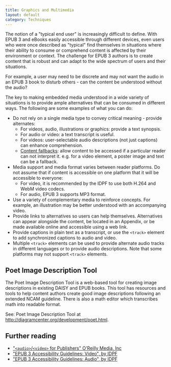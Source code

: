 ```yaml
---
title: Graphics and Multimedia
layout: default
category: Techniques
---
```

The notion of a "typical end user" is increasingly difficult to define. With EPUB 3 and eBooks easily accessible through different devices, even users who were once described as "typical" find themselves in situations where their ability to consume or comprehend content is affected by their environment or context. The challenge for EPUB 3 authors is to create content that is robust and can adapt to the wide spectrum of users and their situations.

For example, a user may need to be discrete and may not want the audio in an EPUB 3 book to disturb others - can the content be understood without the audio?

The key to making embedded media understood in a wide variety of situations is to provide ample alternatives that can be consumed in different ways. The following are some examples of what you can do:

* Do not rely on a single media type to convey critical meaning - provide alternates:
   * For videos, audio, illustrations or graphics: provide a text synopsis.
   * For audio or video: a text transcript is useful.
   * For videos: user-selectable audio descriptions (not just captions) can enhance comprehension.
   * <a rel="nofollow" target="_blank" class="link-external" href="http://www.idpf.org/epub/30/spec/epub30-publications.html#sec-fallback-processing-flow"> Content fallbacks</a>: allow content to be accessed if a particular reader can not interpret it. e.g. for a video element, a poster image and text can be a fallback.
* Media support and media format varies between reader platforms. Do not assume that if content is accessible on one platform that it will be accessible to everyone:
   * For video, it is recommended by the IDPF to use both H.264 and WebM video codecs.
   * For audio, EPUB 3 supports MP3 format.
* Use a variety of complementary media to reinforce concepts. For example, an illustration may be better understood with an accompanying video.
* Provide links to alternatives so users can help themselves. Alternatives can appear alongside the content, be located in an Appendix, or be made available online and accessible using a web link.
* Provide captions in plain text as a transcript, or use the `<track>` element to add synchronized captions to audio and video.
* Multiple `<track>` elements can be used to provide alternate audio tracks in different languages or to provide audio descriptions. Note that some platforms may not support `<track>` elements.

## Poet Image Description Tool

The Poet Image Description Tool is a web-based tool for creating image descriptions in existing DAISY and EPUB books. This tool has resources and tools to help content authors create good image descriptions following an extended NCAM guideline. There is also a math editor which transcribes math into readable format.

See: Poet Image Description Tool at <a href="http://diagramcenter.org/development/poet.html" rel="nofollow" target="_blank" class="link-external">http://diagramcenter.org/development/poet.html</a>.

## Further reading ##

* <a rel="nofollow" target="_blank" class="link-external" href="http://chimera.labs.oreilly.com/books/1234000000770/ch03.html"> "`<audio>`/`<video>` for Publishers" O'Reilly Media, Inc</a>
* <a rel="nofollow" target="_blank" class="link-external" href="http://www.idpf.org/accessibility/guidelines/content/xhtml/video.php"> "EPUB 3 Accessibility Guidelines: Video", by IDPF</a>
* <a rel="nofollow" target="_blank" class="link-external" href="http://www.idpf.org/accessibility/guidelines/content/xhtml/audio.php"> "EPUB 3 Accessibility Guidelines: Audio", by IDPF</a>
